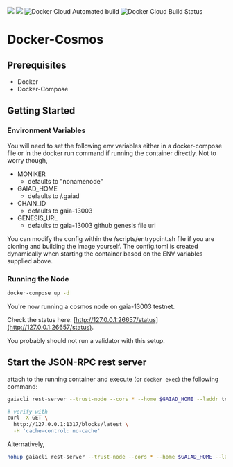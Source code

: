 [![](https://images.microbadger.com/badges/image/ryanhendricks/docker-cosmos.svg)](https://microbadger.com/images/ryanhendricks/docker-cosmos)
[![](https://images.microbadger.com/badges/version/ryanhendricks/docker-cosmos.svg)](https://microbadger.com/images/ryanhendricks/docker-cosmos)
![Docker Cloud Automated build](https://img.shields.io/docker/cloud/automated/ryanhendricks/docker-cosmos.svg?style=popout)
![Docker Cloud Build Status](https://img.shields.io/docker/cloud/build/ryanhendricks/docker-cosmos.svg)
# Docker-Cosmos

## Prerequisites

  - Docker
  - Docker-Compose

## Getting Started


### Environment Variables

You will need to set the following env variables either in a docker-compose file or in the docker run command if running the container directly. Not to worry though,
- MONIKER
  - defaults to "nonamenode"
- GAIAD_HOME
  - defaults to /.gaiad
- CHAIN_ID
  - defaults to gaia-13003
- GENESIS_URL
  - defaults to gaia-13003 github genesis file url

You can modify the config within the /scripts/entrypoint.sh file if you are cloning and building the image yourself. The config.toml is created dynamically when starting the container based on the ENV variables supplied above.

### Running the Node

```sh
docker-compose up -d
```

You're now running a cosmos node on gaia-13003 testnet.

Check the status here: [http://127.0.0.1:26657/status](http://127.0.0.1:26657/status). 

You probably should not run a validator with this setup.

## Start the JSON-RPC rest server

attach to the running container and execute (or ```docker exec```) the following command:

```bash
gaiacli rest-server --trust-node --cors * --home $GAIAD_HOME --laddr tcp://0.0.0.0:1317

# verify with
curl -X GET \
  http://127.0.0.1:1317/blocks/latest \
  -H 'cache-control: no-cache'
```

Alternatively,

```bash
nohup gaiacli rest-server --trust-node --cors * --home $GAIAD_HOME --laddr tcp://0.0.0.0:1317 > rest_log.txt &
```

